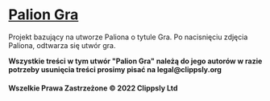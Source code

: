 [Palion Gra](https://paliongra.ml)
============= 

Projekt bazujący na utworze Paliona o tytule Gra. Po nacisnięciu zdjęcia Paliona, odtwarza się utwór gra.

__Wszystkie treści w tym utwór "Palion Gra" należą do jego autorów w razie potrzeby usunięcia treści prosimy pisać na legal@clippsly.org__


#### Wszelkie Prawa Zastrzeżone © 2022 Clippsly Ltd   ####
